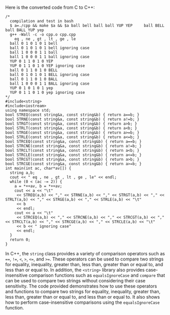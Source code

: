 Here is the converted code from C to C++:
```
/*
  compilation and test in bash
  $ a=./cpp && make $a && $a ball bell ball ball YUP YEP     ball BELL ball BALL YUP yep
  g++ -Wall -c -o cpp.o cpp.cpp
  	eq , ne , gt , lt , ge , le
  ball 0 1 0 1 0 1 bell
  ball 0 1 0 1 0 1 bell ignoring case
  ball 1 0 0 0 1 1 ball
  ball 1 0 0 0 1 1 ball ignoring case
  YUP 0 1 1 0 1 0 YEP
  YUP 0 1 1 0 1 0 YEP ignoring case
  ball 0 1 1 0 1 0 BELL
  ball 0 1 0 1 0 1 BELL ignoring case
  ball 0 1 1 0 1 0 BALL
  ball 1 0 0 0 1 1 BALL ignoring case
  YUP 0 1 0 1 0 1 yep
  YUP 0 1 1 0 1 0 yep ignoring case
*/
#include<string>
#include<iostream>
using namespace std;
bool STREQ(const string&a, const string&b) { return a==b; }
bool STRNE(const string&a, const string&b) { return a!=b; }
bool STRGT(const string&a, const string&b) { return a>b; }
bool STRLT(const string&a, const string&b) { return a<b; }
bool STRGE(const string&a, const string&b) { return a>=b; }
bool STRLE(const string&a, const string&b) { return a<=b; }
bool STRCEQ(const string&a, const string&b) { return a==b; }
bool STRCNE(const string&a, const string&b) { return a!=b; }
bool STRCLT(const string&a, const string&b) { return a<b; }
bool STRCLE(const string&a, const string&b) { return a<=b; }
bool STRCGT(const string&a, const string&b) { return a>b; }
bool STRCGE(const string&a, const string&b) { return a>=b; }
int main(int ac, char*av[]) {
  string a,b;
  cout << "	eq , ne , gt , lt , ge , le" << endl;
  while (0 < (ac -= 2)) {
    a = *++av, b = *++av;
    cout << a << "\t"
	 << STREQ(a,b) << "," << STRNE(a,b) << "," << STRGT(a,b) << "," << STRLT(a,b) << "," << STRGE(a,b) << "," << STRLE(a,b) << "\t"
	 << b
	 << endl;
    cout << a << "\t"
	 << STRCEQ(a,b) << "," << STRCNE(a,b) << "," << STRCGT(a,b) << "," << STRCLT(a,b) << "," << STRCGE(a,b) << "," << STRCLE(a,b) << "\t"
	 << b << " ignoring case"
	 << endl;
  }
  return 0;
}
```
In C++, the `string` class provides a variety of comparison operators such as `==`, `!=`, `<`, `>`, `<=`, and `>=`. These operators can be used to compare two strings for equality, inequality, greater than, less than, greater than or equal to, and less than or equal to.
In addition, the `<string>` library also provides case-insensitive comparison functions such as `equalsIgnoreCase` and `compare` that can be used to compare two strings without considering their case sensitivity.
The code provided demonstrates how to use these operators and functions to compare two strings for equality, inequality, greater than, less than, greater than or equal to, and less than or equal to. It also shows how to perform case-insensitive comparisons using the `equalsIgnoreCase` function.

